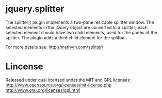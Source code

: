 jquery.splitter
===============

The splitter() plugin implements a two-pane resizable splitter window.
The selected elements in the jQuery object are converted to a splitter;
each selected element should have two child elements, used for the panes
of the splitter. The plugin adds a third child element for the splitbar.

For more details see: http://methvin.com/splitter/


# Lincense

Released under dual licensed under the MIT and GPL licenses: 
http://www.opensource.org/licenses/mit-license.php 
http://www.gnu.org/licenses/gpl.html 
